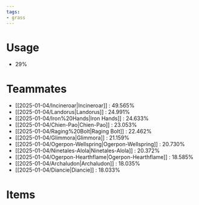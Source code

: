 ```yaml
---
tags:
- grass
---
```

# Usage
- 29%
# Teammates
- [[2025-01-04/Incineroar|Incineroar]] : 49.565%
- [[2025-01-04/Landorus|Landorus]] : 24.991%
- [[2025-01-04/Iron%20Hands|Iron Hands]] : 24.633%
- [[2025-01-04/Chien-Pao|Chien-Pao]] : 23.053%
- [[2025-01-04/Raging%20Bolt|Raging Bolt]] : 22.462%
- [[2025-01-04/Glimmora|Glimmora]] : 21.159%
- [[2025-01-04/Ogerpon-Wellspring|Ogerpon-Wellspring]] : 20.730%
- [[2025-01-04/Ninetales-Alola|Ninetales-Alola]] : 20.372%
- [[2025-01-04/Ogerpon-Hearthflame|Ogerpon-Hearthflame]] : 18.585%
- [[2025-01-04/Archaludon|Archaludon]] : 18.035%
- [[2025-01-04/Diancie|Diancie]] : 18.033%
# Items
